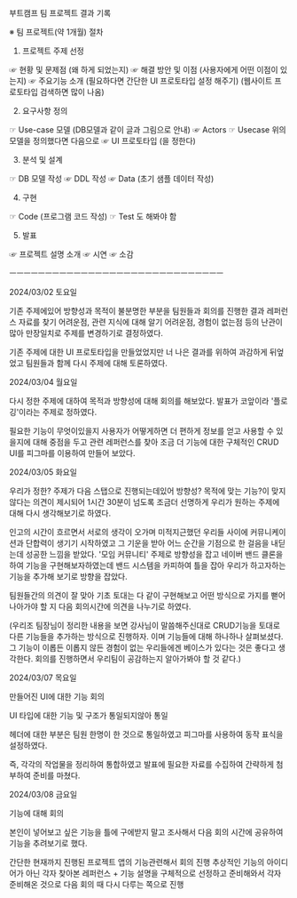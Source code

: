 부트캠프 팀 프로젝트 결과 기록

※ 팀 프로젝트(약 1개월) 절차


1) 프로젝트 주제 선정

☞ 현황 및 문제점 (왜 하게 되었는지)
☞ 해결 방안 및 이점 (사용자에게 어떤 이점이 있는지)
☞ 주요기능 소개 (필요하다면 간단한 UI 프로토타입 설정 해주기) (웹사이트 프로토타입 검색하면 많이 나옴)


2) 요구사항 정의

☞ Use-case 모델 (DB모델과 같이 글과 그림으로 안내)
☞  Actors
☞  Usecase
위의 모델을 정의했다면 다음으로
☞  UI 프로토타입 (을 정한다)



3) 분석 및 설계

☞ DB 모델 작성
☞ DDL 작성
☞ Data (초기 샘플 데이터 작성)


4) 구현

☞ Code (프로그램 코드 작성)
☞ Test 도 해봐야 함


5) 발표

☞ 프로젝트 설명 소개
☞ 시연
☞ 소감


ㅡㅡㅡㅡㅡㅡㅡㅡㅡㅡㅡㅡㅡㅡㅡㅡㅡㅡㅡㅡㅡㅡㅡㅡㅡㅡㅡㅡㅡㅡ

2024/03/02 토요일

기존 주제에있어 방향성과 목적이 불분명한 부분을 팀원들과 회의를 진행한 결과 레퍼런스 자료를 찾기 어려운점, 관련 지식에 대해 알기 어려운점, 경험이 없는점 등의 난관이 많아 만장일치로 주제를 변경하기로 결정하였다.

기존 주제에 대한 UI 프로토타입을 만들었었지만 너 나은 결과를 위하여 과감하게 뒤엎었고 팀원들과 함께 다시 주제에 대해 토론하였다.


2024/03/04 월요일

다시 정한 주제에 대하여 목적과 방향성에 대해 회의를 해보았다. 발표가 코앞이라 '플로깅'이라는 주제로 정하였다.

필요한 기능이 무엇이있을지 사용자가 어떻게하면 더 편하게 정보를 얻고 사용할 수 있을지에 대해 중점을 두고 관련 레퍼런스를 찾아 조금 더 기능에 대한 구체적인 CRUD UI를 피그마를 이용하여 만들어 보았다.


2024/03/05 화요일

우리가 정한? 주제가 다음 스탭으로 진행되는데있어 방향성? 목적에 맞는 기능?이 맞지 않다는 의견이 제시되어 1시간 30분이 넘도록 조금더 선명하게 우리가 원하는 주제에 대해 다시 생각해보기로 하였다.

인고의 시간이 흐르면서 서로의 생각이 오가며 미적지근했던 우리들 사이에 커뮤니케이션과 단합력이 생기기 시작하였고 그 기운을 받아
어느 순간을 기점으로 한 걸음을 내딛는데 성공한 느낌을 받았다.
'모임 커뮤니티' 주제로 방향성을 잡고 네이버 밴드 클론을 하여 기능을 구현해보자하였는데 밴드 시스템을 카피하여 틀을 잡아
우리가 하고자하는 기능을 추가해 보기로 방향을 잡았다.

팀원들간의 의견이 잘 맞아 기초 토대는 다 같이 구현해보고 어떤 방식으로 가지를 뻗어나아가야 할 지 다음 회의시간에 의견을 나누기로 하였다.


(우리조 팀장님이 정리한 내용을 보면 강사님이 말씀해주신대로 CRUD기능을 토대로 다른 기능들을 추가하는 방식으로 진행하자.
이며 기능들에 대해 하나하나 살펴보셨다. 그 기능이 이롭든 이롭지 않든 경험이 없는 우리들에겐 베이스가 있다는 것은
좋다고 생각한다. 회의를 진행하면서 우리팀이 공감하는지 알아가봐야 할 것 같다.)



2024/03/07 목요일

만들어진 UI에 대한 기능 회의

UI 타입에 대한 기능 및 구조가 통일되지않아 통일

헤더에 대한 부분은 팀원 한명이 한 것으로 통일하였고 피그마를 사용하여 동작 표식을 설정하였다.

즉, 각각의 작업물을 정리하여 통합하였고 발표에 필요한 자료를 수집하여 간략하게 첨부하여 준비를 마쳤다.


2024/03/08 금요일

기능에 대해 회의

본인이 넣어보고 싶은 기능을 틀에 구에받지 말고 조사해서 다음 회의 시간에 공유하여 기능을 추려보기로 했다.

간단한 현재까지 진행된 프로젝트 앱의 기능관련해서 회의 진행
추상적인 기능의 아이디어가 아닌 각자 찾아본 레퍼런스 + 기능 설명을 구체적으로 선정하고 준비해와서
각자 준비해온 것으로 다음 회의 때 다시 다루는 쪽으로 진행